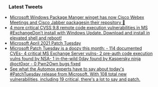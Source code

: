 <h3><a href="https://twitter.com/endi24"><img height=16 src="https://upload.wikimedia.org/wikipedia/sco/9/9f/Twitter_bird_logo_2012.svg"></a> Latest Tweets</h3>

<!-- BLOG-POST-LIST:START -->
- [Microsoft Windows Package Manger winget has now Cisco Webex Meetings and Cisco Jabber packagesin their repository 💪](https://rss.app/articles/cb4e791f6f6d729c074351566bd3a7c508111d6e1a31b6e890b6c809918773d2f150f40f61dade6ef3a26b7ad7120b9664d16ae6c2)
- [4 more critical CVSS 9.8 remote code execution vulnerabilities in MS #ExchangeDon’t install with Windows Update. Download and install in elevated shell and reboot!](https://rss.app/articles/cb4e791f6f6d729c074351566bd3a7c508111d6e1a31b6e890b6c809918773d2f150f40f61dade6cf6a36b7ed61c0b9261d56de8c0)
- [Microsoft April 2021 Patch Tuesday](https://rss.app/articles/cb4e791f6f6d729c074351566bd3a7c508111d6e0c3ebcf2fdeb9419ca9573c6f60ab61368dbd66af3a6697bd617089b60d76ce7c7117a)
- [Microsoft Patch Tuesday is a doozy this month: - 114 documented CVEs- 4 critical MS Exchange Server vulns- 2 pre-auth code execution vulns found by NSA- 1 in-the-wild 0day found by Kaspersky ninja @oct0xor - 0 Pwn2Own bugs fixed](https://rss.app/articles/cb4e791f6f6d729c074351566bd3a7c508111d6e0d26b3efc3f086138b8328d4f61eb1492ac7df6bfba06a7ed610099168d26ee4c5117d1d8c)
- [See what the Automox experts have to say about today's #PatchTuesday release from Microsoft. With 108 total new vulnerabilities, including 19 critical, there's a lot to say and patch.](https://rss.app/articles/cb4e791f6f6d729c074351566bd3a7c508111d6e3e2aa6eecfed9f55969266d3f70cea0d6ad0dc68f1a66a7bde1c079463d66ee5c711)
<!-- BLOG-POST-LIST:END -->
